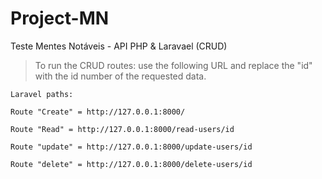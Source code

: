 # Project-MN
 Teste Mentes Notáveis - API PHP & Laravael (CRUD)


> To run the CRUD routes: use the following URL and replace the "id" with the id number of the requested data.

```
Laravel paths:

Route "Create" = http://127.0.0.1:8000/

Route "Read" = http://127.0.0.1:8000/read-users/id

Route "update" = http://127.0.0.1:8000/update-users/id

Route "delete" = http://127.0.0.1:8000/delete-users/id
```
